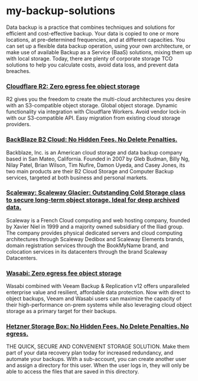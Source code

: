 # my-backup-solutions

Data backup is a practice that combines techniques and solutions for efficient and cost-effective backup. Your data is copied to one or more locations, at pre-determined frequencies, and at different capacities. You can set up a flexible data backup operation, using your own architecture, or make use of available Backup as a Service (BaaS) solutions, mixing them up with local storage. Today, there are plenty of corporate storage TCO solutions to help you calculate costs, avoid data loss, and prevent data breaches.

### [Cloudflare R2: Zero egress fee object storage](https://www.cloudflare.com/products/r2/)
R2 gives you the freedom to create the multi-cloud architectures you desire with an S3-compatible object storage. Global object storage. Dynamic functionality via integration with Cloudflare Workers. Avoid vendor lock-in with our S3-compatible API. Easy migration from existing cloud storage providers.

### [BackBlaze B2 Cloud: No Hidden Fees. No Delete Penalties.](https://www.backblaze.com/b2/cloud-storage.html)
Backblaze, Inc. is an American cloud storage and data backup company based in San Mateo, California. Founded in 2007 by Gleb Budman, Billy Ng, Nilay Patel, Brian Wilson, Tim Nufire, Damon Uyeda, and Casey Jones, its two main products are their B2 Cloud Storage and Computer Backup services, targeted at both business and personal markets.

### [Scaleway: Scaleway Glacier: Outstanding Cold Storage class to secure long-term object storage. Ideal for deep archived data.](https://www.scaleway.com/en/glacier-cold-storage/)
Scaleway is a French Cloud computing and web hosting company, founded by Xavier Niel in 1999 and a majority owned subsidiary of the Iliad group. The company provides physical dedicated servers and cloud computing architectures through Scaleway Dedibox and Scaleway Elements brands, domain registration services through the BookMyName brand, and colocation services in its datacenters through the brand Scaleway Datacenters.

### [Wasabi: Zero egress fee object storage](https://wasabi.com/glossary/egress-charges-definition/)
Wasabi combined with Veeam Backup & Replication v12 offers unparalleled enterprise value and resilient, affordable data protection. Now with direct to object backups, Veeam and Wasabi users can maximize the capacity of their high-performance on-prem systems while also leveraging cloud object storage as a primary target for their backups.

### [Hetzner Storage Box: No Hidden Fees. No Delete Penalties. No egress.](https://www.hetzner.com/storage/storage-box)
THE QUICK, SECURE AND CONVENIENT STORAGE SOLUTION. Make them part of your data recovery plan today for increased redundancy, and automate your backups. With a sub-account, you can create another user and assign a directory for this user. When the user logs in, they will only be able to access the files that are saved in this directory.
